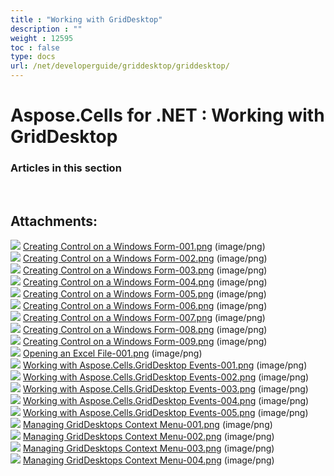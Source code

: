```yaml
---
title : "Working with GridDesktop" 
description : "" 
weight : 12595 
toc : false
type: docs
url: /net/developerguide/griddesktop/griddesktop/
---
```


# Aspose.Cells for .NET : Working with GridDesktop


### Articles in this section

           

 

## Attachments:

![](https://docs2.aspose.com/cells/net/images/icons/bullet_blue.gif) [Creating Control on a Windows Form-001.png](https://docs2.aspose.com/cells/net/attachments/5017862/5114025.png) (image/png)  
![](https://docs2.aspose.com/cells/net/images/icons/bullet_blue.gif) [Creating Control on a Windows Form-002.png](https://docs2.aspose.com/cells/net/attachments/5017862/5114028.png) (image/png)  
![](https://docs2.aspose.com/cells/net/images/icons/bullet_blue.gif) [Creating Control on a Windows Form-003.png](https://docs2.aspose.com/cells/net/attachments/5017862/5114027.png) (image/png)  
![](https://docs2.aspose.com/cells/net/images/icons/bullet_blue.gif) [Creating Control on a Windows Form-004.png](https://docs2.aspose.com/cells/net/attachments/5017862/5114022.png) (image/png)  
![](https://docs2.aspose.com/cells/net/images/icons/bullet_blue.gif) [Creating Control on a Windows Form-005.png](https://docs2.aspose.com/cells/net/attachments/5017862/5114021.png) (image/png)  
![](https://docs2.aspose.com/cells/net/images/icons/bullet_blue.gif) [Creating Control on a Windows Form-006.png](https://docs2.aspose.com/cells/net/attachments/5017862/5114024.png) (image/png)  
![](https://docs2.aspose.com/cells/net/images/icons/bullet_blue.gif) [Creating Control on a Windows Form-007.png](https://docs2.aspose.com/cells/net/attachments/5017862/5114023.png) (image/png)  
![](https://docs2.aspose.com/cells/net/images/icons/bullet_blue.gif) [Creating Control on a Windows Form-008.png](https://docs2.aspose.com/cells/net/attachments/5017862/5113862.png) (image/png)  
![](https://docs2.aspose.com/cells/net/images/icons/bullet_blue.gif) [Creating Control on a Windows Form-009.png](https://docs2.aspose.com/cells/net/attachments/5017862/5113861.png) (image/png)  
![](https://docs2.aspose.com/cells/net/images/icons/bullet_blue.gif) [Opening an Excel File-001.png](https://docs2.aspose.com/cells/net/attachments/5017862/5113864.png) (image/png)  
![](https://docs2.aspose.com/cells/net/images/icons/bullet_blue.gif) [Working with Aspose.Cells.GridDesktop Events-001.png](https://docs2.aspose.com/cells/net/attachments/5017862/5113863.png) (image/png)  
![](https://docs2.aspose.com/cells/net/images/icons/bullet_blue.gif) [Working with Aspose.Cells.GridDesktop Events-002.png](https://docs2.aspose.com/cells/net/attachments/5017862/5113866.png) (image/png)  
![](https://docs2.aspose.com/cells/net/images/icons/bullet_blue.gif) [Working with Aspose.Cells.GridDesktop Events-003.png](https://docs2.aspose.com/cells/net/attachments/5017862/5113865.png) (image/png)  
![](https://docs2.aspose.com/cells/net/images/icons/bullet_blue.gif) [Working with Aspose.Cells.GridDesktop Events-004.png](https://docs2.aspose.com/cells/net/attachments/5017862/5113868.png) (image/png)  
![](https://docs2.aspose.com/cells/net/images/icons/bullet_blue.gif) [Working with Aspose.Cells.GridDesktop Events-005.png](https://docs2.aspose.com/cells/net/attachments/5017862/5113867.png) (image/png)  
![](https://docs2.aspose.com/cells/net/images/icons/bullet_blue.gif) [Managing GridDesktops Context Menu-001.png](https://docs2.aspose.com/cells/net/attachments/5017862/5113870.png) (image/png)  
![](https://docs2.aspose.com/cells/net/images/icons/bullet_blue.gif) [Managing GridDesktops Context Menu-002.png](https://docs2.aspose.com/cells/net/attachments/5017862/5113869.png) (image/png)  
![](https://docs2.aspose.com/cells/net/images/icons/bullet_blue.gif) [Managing GridDesktops Context Menu-003.png](https://docs2.aspose.com/cells/net/attachments/5017862/5113872.png) (image/png)  
![](https://docs2.aspose.com/cells/net/images/icons/bullet_blue.gif) [Managing GridDesktops Context Menu-004.png](https://docs2.aspose.com/cells/net/attachments/5017862/5113871.png) (image/png)  

